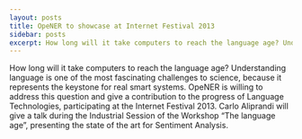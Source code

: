 ```yaml
---
layout: posts
title: OpeNER to showcase at Internet Festival 2013
sidebar: posts
excerpt: How long will it take computers to reach the language age? Understanding language is one of the most fascinating challenges to science, because it represents the keystone for real smart systems.
---
```

How long will it take computers to reach the language age? Understanding language is one of the most fascinating challenges to science, because it represents the keystone for real smart systems. OpeNER is willing to address this question and give a contribution to the progress of Language Technologies, participating at the Internet Festival 2013.
Carlo Aliprandi will give a talk during the Industrial Session of the Workshop “The language age”, presenting the state of the art for Sentiment Analysis.